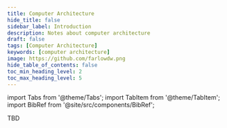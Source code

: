 ```yaml
---
title: Computer Architecture
hide_title: false
sidebar_label: Introduction
description: Notes about computer architecture
draft: false
tags: [Computer Architecture]
keywords: [computer architecture]
image: https://github.com/farlowdw.png
hide_table_of_contents: false
toc_min_heading_level: 2
toc_max_heading_level: 5
---
```


import Tabs from '@theme/Tabs';
import TabItem from '@theme/TabItem';
import BibRef from '@site/src/components/BibRef';

TBD